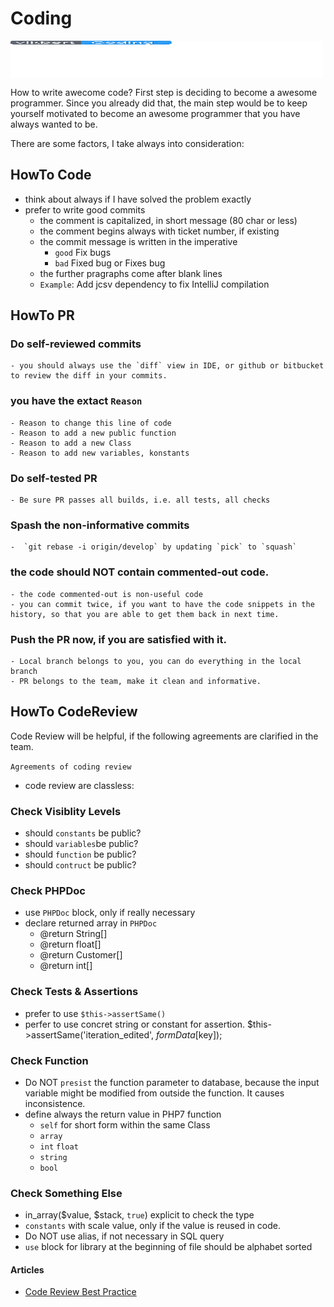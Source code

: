 # Coding
[<img src="images/Coding.svg" align="center" width="500" height="60">](https://vikbert.github.io/#/03_coding)

How to write awecome code? First step is deciding to become a awesome programmer.
Since you already did that, the main step would be to keep yourself motivated to 
become an awesome programmer that you have always wanted to be.

There are some factors, I take always into consideration:


## HowTo Code
- think about always if I have solved the problem exactly
- prefer to write good commits
    - the comment is capitalized, in short message (80 char or less)
    - the comment begins always with ticket number, if existing
    - the commit message is written in the imperative
        - `good` Fix bugs
        - `bad` Fixed bug or Fixes bug
    - the further pragraphs come after blank lines
    - `Example`: Add jcsv dependency to fix IntelliJ compilation


## HowTo PR
### Do self-reviewed commits
    - you should always use the `diff` view in IDE, or github or bitbucket to review the diff in your commits.
### you have the extact `Reason`
    - Reason to change this line of code
    - Reason to add a new public function
    - Reason to add a new Class
    - Reason to add new variables, konstants
### Do self-tested PR
    - Be sure PR passes all builds, i.e. all tests, all checks
### Spash the non-informative commits
    -  `git rebase -i origin/develop` by updating `pick` to `squash`
### the code should NOT contain commented-out code.
    - the code commented-out is non-useful code
    - you can commit twice, if you want to have the code snippets in the history, so that you are able to get them back in next time.
### Push the PR now, if you are satisfied with it.
    - Local branch belongs to you, you can do everything in the local branch
    - PR belongs to the team, make it clean and informative.


## HowTo CodeReview

<p class="tip">
    Code Review will be helpful, if the following agreements are clarified in the team.
</p>

`Agreements of coding review`

- code review are classless:


### Check Visiblity Levels
- should `constants` be public?
- should `variables`be public?
- should `function` be public?
- should `contruct` be public?

### Check PHPDoc
- use `PHPDoc` block, only if really necessary
- declare returned array in `PHPDoc`
    - @return String[]
    - @return float[]
    - @return Customer[]
    - @return int[]

### Check Tests & Assertions
- prefer to use `$this->assertSame()`
- perfer to use concret string or constant for assertion. $this->assertSame('iteration_edited', $formData[$key]);

### Check Function
- Do NOT `presist` the function parameter to database, because the input variable might be modified from outside the function. It causes inconsistence.
- define always the return value in PHP7 function
    -  `self` for short form within the same Class
    -  `array`
    -  `int` `float`
    -  `string`
    -  `bool`

### Check Something Else
- in_array($value, $stack, `true`) explicit to check the type
- `constants` with scale value, only if the value is reused in code.
- Do NOT use alias, if not necessary in SQL query
- `use` block for library at the beginning of file should be alphabet sorted



#### Articles
- [Code Review Best Practice](https://medium.com/palantir/code-review-best-practices-19e02780015f)